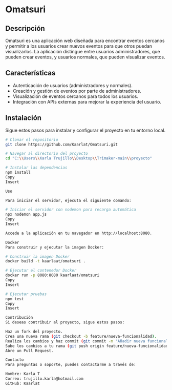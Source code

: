 # Omatsuri

## Descripción
Omatsuri es una aplicación web diseñada para encontrar eventos cercanos y permitir a los usuarios crear nuevos eventos para que otros puedan visualizarlos. La aplicación distingue entre usuarios administradores, que pueden crear eventos, y usuarios normales, que pueden visualizar eventos.

## Características
- Autenticación de usuarios (administradores y normales).
- Creación y gestión de eventos por parte de administradores.
- Visualización de eventos cercanos para todos los usuarios.
- Integración con APIs externas para mejorar la experiencia del usuario.

## Instalación
Sigue estos pasos para instalar y configurar el proyecto en tu entorno local.

```bash
# Clonar el repositorio
git clone https://github.com/Kaarlat/Omatsuri.git

# Navegar al directorio del proyecto
cd "C:\\Users\\Karla Trujillo\\Desktop\\Trimaker-main\\proyecto"

# Instalar las dependencias
npm install
Copy
Insert

Uso

Para iniciar el servidor, ejecuta el siguiente comando:

# Iniciar el servidor con nodemon para recarga automática
npx nodemon app.js
Copy
Insert

Accede a la aplicación en tu navegador en http://localhost:8080.

Docker
Para construir y ejecutar la imagen Docker:

# Construir la imagen Docker
docker build -t kaarlaat/omatsuri .

# Ejecutar el contenedor Docker
docker run -p 8080:8080 kaarlaat/omatsuri
Copy
Insert

# Ejecutar pruebas
npm test
Copy
Insert

Contribución
Si deseas contribuir al proyecto, sigue estos pasos:

Haz un fork del proyecto.
Crea una nueva rama (git checkout -b feature/nueva-funcionalidad).
Realiza los cambios y haz commit (git commit -m 'Añadir nueva funcionalidad').
Sube los cambios a tu rama (git push origin feature/nueva-funcionalidad).
Abre un Pull Request.

Contacto
Para preguntas o soporte, puedes contactarme a través de:

Nombre: Karla T
Correo: trujillo.karla@hotmail.com
GitHub: Kaarlat